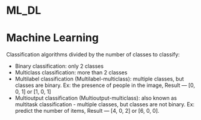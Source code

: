 # ML_DL

# Machine Learning
Classification algorithms divided by the number of classes to classify:

- Binary classification: only 2 classes
- Multiclass classification: more than 2 classes
- Multilabel classification (Multilabel-multiclass): multiple classes, but classes are binary. Ex: the presence of people in the image, Result — [0, 0, 1] or [1, 0, 1]
- Multioutput classification (Multioutput-multiclass): also known as multitask classification - multiple classes, but classes are not binary. Ex: predict the number of items, Result — [4, 0, 2] or [6, 0, 0].
